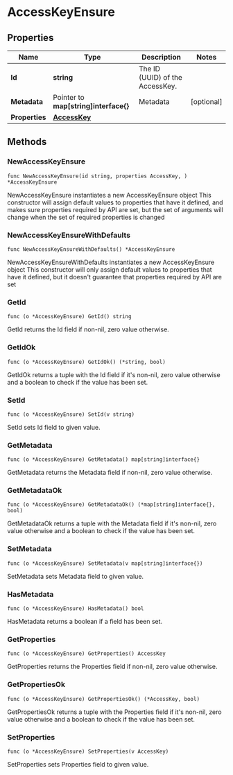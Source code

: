 # AccessKeyEnsure

## Properties

|Name | Type | Description | Notes|
|------------ | ------------- | ------------- | -------------|
|**Id** | **string** | The ID (UUID) of the AccessKey. | |
|**Metadata** | Pointer to **map[string]interface{}** | Metadata | [optional] |
|**Properties** | [**AccessKey**](AccessKey.md) |  | |

## Methods

### NewAccessKeyEnsure

`func NewAccessKeyEnsure(id string, properties AccessKey, ) *AccessKeyEnsure`

NewAccessKeyEnsure instantiates a new AccessKeyEnsure object
This constructor will assign default values to properties that have it defined,
and makes sure properties required by API are set, but the set of arguments
will change when the set of required properties is changed

### NewAccessKeyEnsureWithDefaults

`func NewAccessKeyEnsureWithDefaults() *AccessKeyEnsure`

NewAccessKeyEnsureWithDefaults instantiates a new AccessKeyEnsure object
This constructor will only assign default values to properties that have it defined,
but it doesn't guarantee that properties required by API are set

### GetId

`func (o *AccessKeyEnsure) GetId() string`

GetId returns the Id field if non-nil, zero value otherwise.

### GetIdOk

`func (o *AccessKeyEnsure) GetIdOk() (*string, bool)`

GetIdOk returns a tuple with the Id field if it's non-nil, zero value otherwise
and a boolean to check if the value has been set.

### SetId

`func (o *AccessKeyEnsure) SetId(v string)`

SetId sets Id field to given value.


### GetMetadata

`func (o *AccessKeyEnsure) GetMetadata() map[string]interface{}`

GetMetadata returns the Metadata field if non-nil, zero value otherwise.

### GetMetadataOk

`func (o *AccessKeyEnsure) GetMetadataOk() (*map[string]interface{}, bool)`

GetMetadataOk returns a tuple with the Metadata field if it's non-nil, zero value otherwise
and a boolean to check if the value has been set.

### SetMetadata

`func (o *AccessKeyEnsure) SetMetadata(v map[string]interface{})`

SetMetadata sets Metadata field to given value.

### HasMetadata

`func (o *AccessKeyEnsure) HasMetadata() bool`

HasMetadata returns a boolean if a field has been set.

### GetProperties

`func (o *AccessKeyEnsure) GetProperties() AccessKey`

GetProperties returns the Properties field if non-nil, zero value otherwise.

### GetPropertiesOk

`func (o *AccessKeyEnsure) GetPropertiesOk() (*AccessKey, bool)`

GetPropertiesOk returns a tuple with the Properties field if it's non-nil, zero value otherwise
and a boolean to check if the value has been set.

### SetProperties

`func (o *AccessKeyEnsure) SetProperties(v AccessKey)`

SetProperties sets Properties field to given value.



